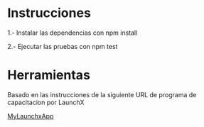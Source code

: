 # Instrucciones

1.- Instalar las dependencias con npm install

2.- Ejecutar las pruebas con npm test

# Herramientas

Basado en las instrucciones de la siguiente URL de programa de capacitacion por LaunchX

[MyLaunchxApp](https://github.com/LaunchX-InnovaccionVirtual/MissionNodeJS/blob/main/semanas/semana_3/3_sprint_1_models.md)
